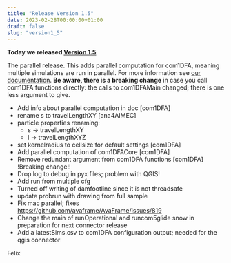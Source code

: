 ```yaml
---
title: "Release Version 1.5"
date: 2023-02-28T00:00:00+01:00
draft: false
slug: "version1_5"
---
```


**Today we released [Version 1.5](https://github.com/avaframe/AvaFrame/releases/tag/1.5)** 

The parallel release.  This adds parallel computation for com1DFA, meaning
multiple simulations are run in parallel. For more information see [our
documentation](https://docs.avaframe.org/en/latest/moduleCom1DFA.html?highlight=parallel#parallel-computation).
**Be aware, there is a breaking change** in case you call com1DFA functions
directly: the calls to com1DFAMain changed; there is one less argument to give.

- Add info about parallel computation in doc [com1DFA]
- rename s to travelLengthXY [ana4AIMEC] 
- particle properties renaming:
   - s -> travelLengthXY
   -  l -> travelLengthXYZ
- set kernelradius to cellsize for default settings [com1DFA]
- Add parallel computation of com1DFACore [com1DFA]
- Remove redundant argument from com1DFA functions [com1DFA] !Breaking change!!
- Drop log to debug in pyx files; problem with QGIS!
-  Add run from multiple cfg
- Turned off writing of damfootline since it is not threadsafe
- update probrun with drawing from full sample
- Fix mac parallel; fixes https://github.com/avaframe/AvaFrame/issues/819
- Change the main of runOperational and runcom5glide snow in preparation for next connector release
- Add a latestSims.csv to com1DFA configuration output; needed for the qgis connector

Felix
